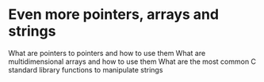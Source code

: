 # Even more pointers, arrays and strings

What are pointers to pointers and how to use them
What are multidimensional arrays and how to use them
What are the most common C standard library functions to manipulate strings
